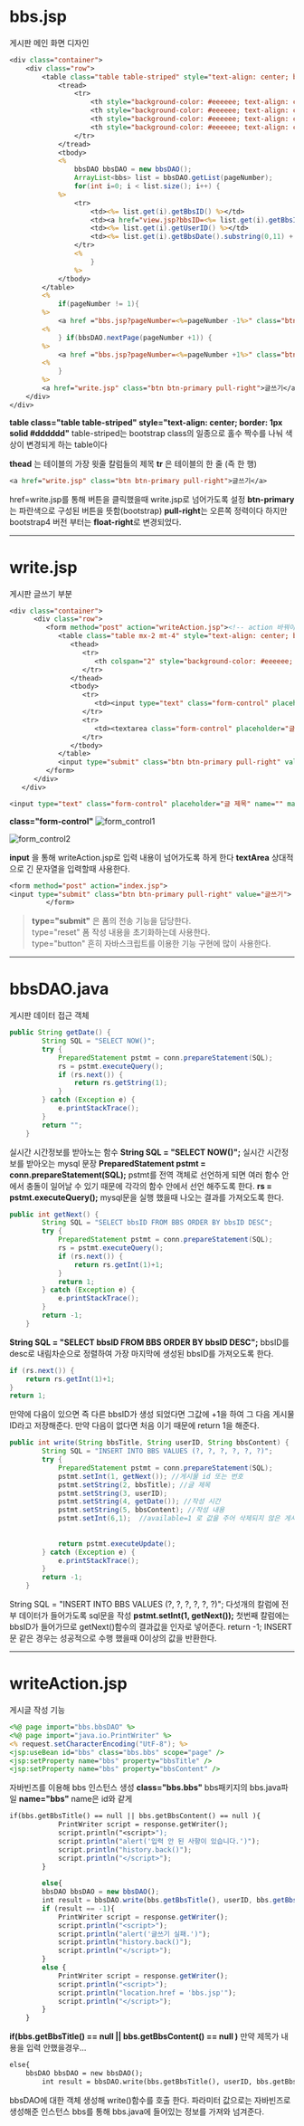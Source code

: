 # bbs.jsp
게시판 메인 화면 디자인
```jsp
<div class="container">
	<div class="row">
		<table class="table table-striped" style="text-align: center; border: 1px solid #dddddd">
			<tread>
				<tr>
					<th style="background-color: #eeeeee; text-align: center;">번호</th>
					<th style="background-color: #eeeeee; text-align: center;">제목</th>
					<th style="background-color: #eeeeee; text-align: center;">작성자</th>
					<th style="background-color: #eeeeee; text-align: center;">작성일</th>
				</tr>
			</tread>
			<tbody>
			<%
				bbsDAO bbsDAO = new bbsDAO();
				ArrayList<bbs> list = bbsDAO.getList(pageNumber);
				for(int i=0; i < list.size(); i++) {
			%>
				<tr>
					<td><%= list.get(i).getBbsID() %></td>
					<td><a href="view.jsp?bbsID=<%= list.get(i).getBbsID() %>"><%= list.get(i).getBbsTitle().replaceAll(" ","&nbsp;").replaceAll("<","&lt;").replaceAll(">","&gt;").replaceAll("\n","<br>;") %></a></td>
					<td><%= list.get(i).getUserID() %></td>
					<td><%= list.get(i).getBbsDate().substring(0,11) + list.get(i).getBbsDate().substring(11,13) + "시" + list.get(i).getBbsDate().substring(14,16) + "분" %></td>
				</tr>
				<%
					}
				%>
			</tbody>
		</table>
		<%
			if(pageNumber != 1){
		%>
			<a href ="bbs.jsp?pageNumber=<%=pageNumber -1%>" class="btn btn-success btn-arraw-left">이전</a>
		<%
			} if(bbsDAO.nextPage(pageNumber +1)) {
		%>
			<a href ="bbs.jsp?pageNumber=<%=pageNumber +1%>" class="btn btn-success btn-arraw-left">다음</a>
		<%
			}
		%>
		<a href="write.jsp" class="btn btn-primary pull-right">글쓰기</a>
	</div>
</div>
```

**table class="table table-striped" style="text-align: center; border: 1px solid #dddddd"**
table-striped는 bootstrap class의 일종으로 홀수 짝수를 나눠 색상이 변경되게 하는 table이다

**thead** 는 테이블의 가장 윗줄 칼럼들의 제목
**tr** 은 테이블의 한 줄 (즉 한 행)
```jsp
<a href="write.jsp" class="btn btn-primary pull-right">글쓰기</a>
```
href=write.jsp를 통해 버튼을 클릭했을때 write.jsp로 넘어가도록 설정
**btn-primary**는 파란색으로 구성된 버튼을 뜻함(bootstrap)
**pull-right**는 오른쪽 정력이다 하지만 bootstrap4 버전 부터는 **float-right**로 변경되었다.

---

# write.jsp
게시판 글쓰기 부분

```jsp
<div class="container">
      <div class="row">
         <form method="post" action="writeAction.jsp"><!-- action 바꿔야함 -->
            <table class="table mx-2 mt-4" style="text-align: center; border: 1px solid #dddddd">
               <thead>
                  <tr>
                     <th colspan="2" style="background-color: #eeeeee; text-align: center;">게시판 글쓰기 양식</th>
                  </tr>
               </thead>
               <tbody>
                  <tr>
                     <td><input type="text" class="form-control" placeholder="글 제목" name="" maxlength="50"></td>
                  </tr>
                  <tr>
                     <td><textarea class="form-control" placeholder="글 내용" name="" maxlength="2048" style="height: 350px;"></textarea></td>
                  </tr>
               </tbody>
            </table>
            <input type="submit" class="btn btn-primary pull-right" value="글쓰기">
         </form>
      </div>
   </div>
```
```jsp
<input type="text" class="form-control" placeholder="글 제목" name="" maxlength="50"></td>
```
**class="form-control"**
![form_control1](https://user-images.githubusercontent.com/41488792/46293804-71073500-c5cf-11e8-91f0-f5f7ba720adb.PNG)

![form_control2](https://user-images.githubusercontent.com/41488792/46293922-9dbb4c80-c5cf-11e8-8b39-1c7b6bc28506.PNG)

**input** 을 통해 writeAction.jsp로 입력 내용이 넘어가도록 하게 한다
**textArea** 상대적으로 긴 문자열을 입력할때 사용한다.

```jsp
<form method="post" action="index.jsp">
<input type="submit" class="btn btn-primary pull-right" value="글쓰기">
         </form>
```
>**type="submit"** 은 폼의 전송 기능을 담당한다.<br>
type="reset" 폼 작성 내용을 초기화하는데 사용한다.<br>
type="button" 흔히 자바스크립트를 이용한 기능 구현에 많이 사용한다.

---
# bbsDAO.java
게시판 데이터 접근 객체
```java
public String getDate() {
		String SQL = "SELECT NOW()";
		try { 
			PreparedStatement pstmt = conn.prepareStatement(SQL);
			rs = pstmt.executeQuery();
			if (rs.next()) {
				return rs.getString(1);
			}
		} catch (Exception e) {
			e.printStackTrace();
		}
		return "";
	}
```
실시간 시간정보를 받아노는 함수
**String SQL = "SELECT NOW()";** 
실시간 시간정보를 받아오는 mysql 문장
**PreparedStatement pstmt = conn.prepareStatement(SQL);**
 pstmt를 전역 객체로 선언하게 되면 여러 함수 안에서 충돌이 일어날 수 있기 때문에 각각의 함수 안에서 선언 해주도록 한다.
**rs = pstmt.executeQuery();** mysql문을 실행 했을때 나오는 결과를 가져오도록 한다.

```java
public int getNext() {
		String SQL = "SELECT bbsID FROM BBS ORDER BY bbsID DESC";
		try { 
			PreparedStatement pstmt = conn.prepareStatement(SQL);
			rs = pstmt.executeQuery();
			if (rs.next()) {
				return rs.getInt(1)+1;
			}
			return 1;
		} catch (Exception e) {
			e.printStackTrace();
		}
		return -1;
	}
```
**String SQL = "SELECT bbsID FROM BBS ORDER BY bbsID DESC";**
bbsID를 desc로 내림차순으로 정렬하여 가장 마지막에 생성된 bbsID를 가져오도록 한다.
```java 
if (rs.next()) {
	return rs.getInt(1)+1;
}
return 1;
```
만약에 다음이 있으면 즉 다른 bbsID가 생성 되었다면 그값에 +1을 하여 그 다음 게시물 ID라고 저장해준다.
만약 다음이 없다면 처음 이기 때문에 return 1을 해준다.

```java
public int write(String bbsTitle, String userID, String bbsContent) {
		String SQL = "INSERT INTO BBS VALUES (?, ?, ?, ?, ?, ?)";
		try { 
			PreparedStatement pstmt = conn.prepareStatement(SQL);
			pstmt.setInt(1, getNext()); //게시물 id 또는 번호
			pstmt.setString(2, bbsTitle); //글 제목
			pstmt.setString(3, userID); 
			pstmt.setString(4, getDate()); //작성 시간
			pstmt.setString(5, bbsContent); //작성 내용
			pstmt.setInt(6,1);  //available=1 로 값을 주어 삭제되지 않은 게시물이라는 것을 표시
			
	
			return pstmt.executeUpdate();
		} catch (Exception e) {
			e.printStackTrace();
		}
		return -1;
	}
```
String SQL = "INSERT INTO BBS VALUES (?, ?, ?, ?, ?, ?)";
다섯개의 칼럼에 전부 데이터가 들어가도록 sql문을 작성
**pstmt.setInt(1, getNext());**
첫번째 칼럼에는 bbsID가 들어가므로 getNext()함수의 결과값을 인자로 넣어준다.
return -1;
INSERT문 같은 경우는 성공적으로 수행 했을때 0이상의 값을 반환한다.

---

# writeAction.jsp
게시글 작성 기능
```jsp
<%@ page import="bbs.bbsDAO" %>
<%@ page import="java.io.PrintWriter" %>
<% request.setCharacterEncoding("UtF-8"); %>
<jsp:useBean id="bbs" class="bbs.bbs" scope="page" />
<jsp:setProperty name="bbs" property="bbsTitle" />
<jsp:setProperty name="bbs" property="bbsContent" />
```
자바빈즈를 이용해 bbs 인스턴스 생성
**class="bbs.bbs"**
bbs패키지의 bbs.java파일
**name="bbs"**
name은 id와 같게

```jsp
if(bbs.getBbsTitle() == null || bbs.getBbsContent() == null ){
			PrintWriter script = response.getWriter();
			script.println("<script>");
			script.println("alert('입력 안 된 사항이 있습니다.')");
			script.println("history.back()");
			script.println("</script>");
		} 
		
		else{
		bbsDAO bbsDAO = new bbsDAO();
		int result = bbsDAO.write(bbs.getBbsTitle(), userID, bbs.getBbsContent());
		if (result == -1){
			PrintWriter script = response.getWriter();
			script.println("<script>");
			script.println("alert('글쓰기 실패.')");
			script.println("history.back()");
			script.println("</script>");
		}
		else {
			PrintWriter script = response.getWriter();
			script.println("<script>");
			script.println("location.href = 'bbs.jsp'");
			script.println("</script>");
		}
	}
```
**if(bbs.getBbsTitle() == null || bbs.getBbsContent() == null )**
만약 제목가 내용을 입력 안했을경우...
```jsp
else{
	bbsDAO bbsDAO = new bbsDAO();
		int result = bbsDAO.write(bbs.getBbsTitle(), userID, bbs.getBbsContent());
```
bbsDAO에 대한 객체 생성해 write()함수를 호출 한다.
파라미터 값으로는 자바빈즈로 생성해준 인스턴스 bbs를 통해 bbs.java에 들어있는 정보를 가져와 넘겨준다.


